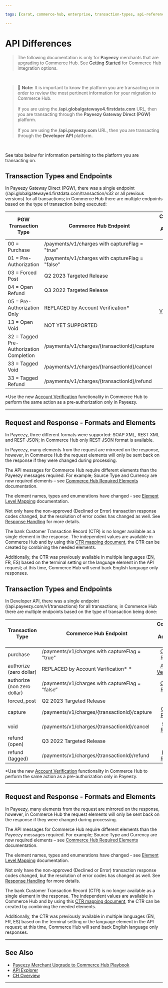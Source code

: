 ```yaml
---

tags: [carat, commerce-hub, enterprise, transaction-types, api-reference, card-not-present, payeezy]

---
```


# API Differences

<!-- theme: danger -->
>  The following documentation is only for **Payeezy** merchants that are upgrading to Commerce Hub. See [Getting Started](?path=docs/Getting-Started/Getting-Started-General.md) for Commerce Hub integration options.

<br>

> :memo: **Note:** It is important to know the platform you are transacting on in order to review the most pertinent information for your migration to Commerce Hub. <br> <br> If you are using the **/api.globalgatewaye4.firstdata.com** URL, then you are transacting through the **Payeezy Gateway Direct (PGW)** platform. <br> <br> If you are using the **/api.payeezy.com** URL, then you are transacting through the **Developer API** platform.

<br> 

See tabs below for information pertaining to the platform you are transacting on.

<!--type: tab
titles: Payeezy Gateway Direct, Developer API
-->

## Transaction Types and Endpoints

In Payeezy Gateway Direct (PGW), there was a single endpoint (/api.globalgatewaye4.firstdata.com/transaction/v32 or all previous versions) for all transactions; in Commerce Hub there are multiple endpoints based on the type of transaction being executed:

| PGW Transaction Type | Commerce Hub Endpoint | Commerce Hub <br> Additional Info |
| -------- | ------------- | :--------------: |
|00 = Purchase | /payments/v1/charges with captureFlag = "true" | [Charges Request](?path=docs/Resources/API-Documents/Payments/Charges.md)|
|01 = Pre-Authorization  | /payments/v1/charges with captureFlag = "false”  | [Charges Request](?path=docs/Resources/API-Documents/Payments/Charges.md)|
|03 = Forced Post   | Q2 2023 Targeted Release   | 
|04 = Open Refund   | Q3 2022 Targeted Release | 
|05 = Pre-Authorization Only   | REPLACED by Account Verification* | [Account Verification](?path=docs/Resources/API-Documents/Payments_VAS/Verification.md) |
|13 = Open Void   | NOT YET SUPPORTED  | 
|32 = Tagged Pre-Authorization Completion   | /payments/v1/charges/{transactionId}/capture | [Capture Request](?path=docs/Resources/API-Documents/Payments/Capture.md)| 
|33 = Tagged Void   | /payments/v1/charges/{transactionId}/cancel | [Cancel Request](?path=docs/Resources/API-Documents/Payments/Cancel.md)| 
|33 = Tagged Refund   | /payments/v1/charges/{transactionId}/refund  | [Refund Request](?path=docs/Resources/API-Documents/Payments/Refund.md)|

*Use the new [Account Verification](?path=docs/Resources/API-Documents/Payments_VAS/Verification.md) functionality in Commerce Hub to perform the same action as a pre-authorization only in Payeezy.

---

## Request and Response - Formats and Elements

In Payeezy, three different formats were supported: SOAP XML, REST XML and REST JSON; in Commerce Hub only REST JSON format is available. 

In Payeezy, many elements from the request are mirrored on the response, however, in Commerce Hub the request elements will only be sent back on the response if they were changed during processing.

The API messages for Commerce Hub require different elements than the Payeezy messages required.  For example; Source Type and Currency are now required elements – see [Commerce Hub Required Elements](?path=docs/Resources/Guides/Payeezy/Payeezy-UpgradetoCH-TechnicalRequired.md) documentation.

The element names, types and enumerations have changed - see [Element Level Mapping](?path=docs/Resources/Guides/Payeezy/Payeezy-UpgradetoCH-TechnicalAPI.md) documentation.

Not only have the non-approved (Declined or Error) transaction response codes changed, but the resolution of error codes has changed as well. See [Response Handling](?path=docs/Resources/Guides/Response-Codes/Response-Handling.md) for more details.

The bank Customer Transaction Record (CTR) is no longer available as a single element in the response. The independent values are available in Commerce Hub and by using this [CTR mapping document](?path=docs/Resources/Guides/Payeezy/Payeezy-UpgradetoCH-TechnicalCTR.md), the CTR can be created by combining the needed elements.  

Additionally, the CTR was previously available in multiple languages (EN, FR, ES) based on the terminal setting or the language element in the API request; at this time, Commerce Hub will send back English language only responses.

<!--
type: tab
-->

## Transaction Types and Endpoints

In Developer API, there was a single endpoint (/api.payeezy.com/v1/transactions) for all transactions; in Commerce Hub there are multiple endpoints based on the type of transaction being done:

| Transaction Type | Commerce Hub Endpoint | Commerce Hub <br> Additional Info |
| -------- | ------------- | :----------: |
|purchase | /payments/v1/charges with captureFlag = "true" | [Charges Request](?path=docs/Resources/API-Documents/Payments/Charges.md)|
|authorize (zero dollar) | REPLACED by Account Verification* * | [Account Verification](?path=docs/Resources/API-Documents/Payments_VAS/Verification.md) |
|authorize (non zero dollar) | /payments/v1/charges with captureFlag = "false”  | [Charges Request](?path=docs/Resources/API-Documents/Payments/Charges.md)|
|forced_post   | Q2 2023 Targeted Release  | 
|capture   | /payments/v1/charges/{transactionId}/capture  | [Capture Request](?path=docs/Resources/API-Documents/Payments/Capture.md)|
|void   | /payments/v1/charges/{transactionId}/cancel  | [Cancel Request](?path=docs/Resources/API-Documents/Payments/Cancel.md)|
|refund (open)  | Q3 2022 Targeted Release  | |
|refund (tagged) | /payments/v1/charges/{transactionId}/refund   | [Refund Request](?path=docs/Resources/API-Documents/Payments/Refund.md)|

*Use the new [Account Verification](?path=docs/Resources/API-Documents/Payments_VAS/Verification.md) functionality in Commerce Hub to perform the same action as a pre-authorization only in Payeezy.

---

## Request and Response - Formats and Elements

In Payeezy, many elements from the request are mirrored on the response, however, in Commerce Hub the request elements will only be sent back on the response if they were changed during processing.

The API messages for Commerce Hub require different elements than the Payeezy messages required.  For example; Source Type and Currency are now required elements – see [Commerce Hub Required Elements](?path=docs/Resources/Guides/Payeezy/Payeezy-UpgradetoCH-TechnicalRequired.md) documentation.

The element names, types and enumerations have changed - see [Element Level Mapping](?path=docs/Resources/Guides/Payeezy/Payeezy-UpgradetoCH-TechnicalAPI.md) documentation.

Not only have the non-approved (Declined or Error) transaction response codes changed, but the resolution of error codes has changed as well. See [Response Handling](?path=docs/Resources/Guides/Response-Codes/Response-Handling.md) for more details.

The bank Customer Transaction Record (CTR) is no longer available as a single element in the response. The independent values are available in Commerce Hub and by using this [CTR mapping document](?path=docs/Resources/Guides/Payeezy/Payeezy-UpgradetoCH-TechnicalCTR.md), the CTR can be created by combining the needed elements. 

Additionally, the CTR was previously available in multiple languages (EN, FR, ES) based on the terminal setting or the language element in the API request; at this time, Commerce Hub will send back English language only responses.

<!-- type: tab-end -->

---

## See Also

- [Payeezy Merchant Upgrade to Commerce Hub Playbook](?path=docs/Resources/Guides/Payeezy/PayeezyUpgradetoCHGuideLandingPage.md)
- [API Explorer](../api/?type=post&path=/payments/v1/charges)
- [CH Overview](?path=docs/Getting-Started/Getting-Started-General.md)

---
